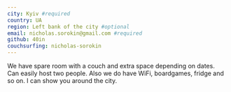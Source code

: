 ```yaml
---
city: Kyiv #required
country: UA
region: Left bank of the city #optional
email: nicholas.sorokin@gmail.com #required
github: 40in
couchsurfing: nicholas-sorokin
---
```


We have spare room with a couch and extra space depending on dates. Can easily host two people. 
Also we do have WiFi, boardgames, fridge and so on. 
I can show you around the city.
